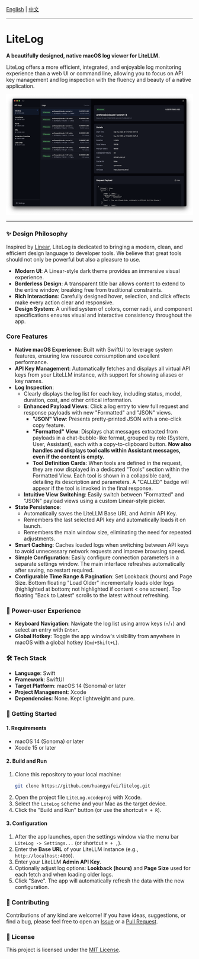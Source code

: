 [English](README.md) | [中文](README_zh.md)

---

# LiteLog

**A beautifully designed, native macOS log viewer for LiteLLM.**

LiteLog offers a more efficient, integrated, and enjoyable log monitoring experience than a web UI or command line, allowing you to focus on API key management and log inspection with the fluency and beauty of a native application.

![LiteLog Screenshot](assets/screenshot.png)

---

### ✨ Design Philosophy

Inspired by [Linear](https://linear.app), LiteLog is dedicated to bringing a modern, clean, and efficient design language to developer tools. We believe that great tools should not only be powerful but also a pleasure to use.

- **Modern UI**: A Linear-style dark theme provides an immersive visual experience.
- **Borderless Design**: A transparent title bar allows content to extend to the entire window, breaking free from traditional constraints.
- **Rich Interactions**: Carefully designed hover, selection, and click effects make every action clear and responsive.
- **Design System**: A unified system of colors, corner radii, and component specifications ensures visual and interactive consistency throughout the app.

### Core Features

- **Native macOS Experience**: Built with SwiftUI to leverage system features, ensuring low resource consumption and excellent performance.
- **API Key Management**: Automatically fetches and displays all virtual API keys from your LiteLLM instance, with support for showing aliases or key names.
- **Log Inspection**:
    - Clearly displays the log list for each key, including status, model, duration, cost, and other critical information.
    - **Enhanced Payload Views**: Click a log entry to view full request and response payloads with new "Formatted" and "JSON" views.
        - **"JSON" View**: Presents pretty-printed JSON with a one-click copy feature.
        - **"Formatted" View**: Displays chat messages extracted from payloads in a chat-bubble-like format, grouped by role (System, User, Assistant), each with a copy-to-clipboard button. **Now also handles and displays tool calls within Assistant messages, even if the content is empty.**
        - **Tool Definition Cards**: When tools are defined in the request, they are now displayed in a dedicated "Tools" section within the Formatted View. Each tool is shown in a collapsible card, detailing its description and parameters. A "CALLED" badge will appear if the tool is invoked in the final response.
    - **Intuitive View Switching**: Easily switch between "Formatted" and "JSON" payload views using a custom Linear-style picker.
- **State Persistence**:
    - Automatically saves the LiteLLM Base URL and Admin API Key.
    - Remembers the last selected API key and automatically loads it on launch.
    - Remembers the main window size, eliminating the need for repeated adjustments.
- **Smart Caching**: Caches loaded logs when switching between API keys to avoid unnecessary network requests and improve browsing speed.
- **Simple Configuration**: Easily configure connection parameters in a separate settings window. The main interface refreshes automatically after saving, no restart required.
- **Configurable Time Range & Pagination**: Set Lookback (hours) and Page Size. Bottom floating "Load Older" incrementally loads older logs (highlighted at bottom; not highlighted if content < one screen). Top floating "Back to Latest" scrolls to the latest without refreshing.

### 🚀 Power-user Experience
- **Keyboard Navigation**: Navigate the log list using arrow keys (`↑`/`↓`) and select an entry with `Enter`.
- **Global Hotkey**: Toggle the app window's visibility from anywhere in macOS with a global hotkey (`Cmd+Shift+L`).

### 🛠️ Tech Stack

- **Language**: Swift
- **Framework**: SwiftUI
- **Target Platform**: macOS 14 (Sonoma) or later
- **Project Management**: Xcode
- **Dependencies**: None. Kept lightweight and pure.

### 🚀 Getting Started

#### 1. Requirements
- macOS 14 (Sonoma) or later
- Xcode 15 or later

#### 2. Build and Run
1. Clone this repository to your local machine:
   ```bash
   git clone https://github.com/huangyafei/litelog.git
   ```
2. Open the project file `LiteLog.xcodeproj` with Xcode.
3. Select the `LiteLog` scheme and your Mac as the target device.
4. Click the "Build and Run" button (or use the shortcut `⌘ + R`).

#### 3. Configuration
1. After the app launches, open the settings window via the menu bar `LiteLog -> Settings...` (or shortcut `⌘ + ,`).
2. Enter the **Base URL** of your LiteLLM instance (e.g., `http://localhost:4000`).
3. Enter your LiteLLM **Admin API Key**.
4. Optionally adjust log options: **Lookback (hours)** and **Page Size** used for each fetch and when loading older logs.
5. Click "Save". The app will automatically refresh the data with the new configuration.

### 🤝 Contributing

Contributions of any kind are welcome! If you have ideas, suggestions, or find a bug, please feel free to open an [Issue](https://github.com/huangyafei/litelog/issues) or a [Pull Request](https://github.com/huangyafei/litelog/pulls).

### 📄 License

This project is licensed under the [MIT License](LICENSE).
